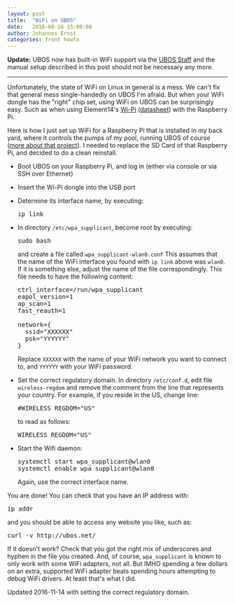 ```yaml
---
layout: post
title:  "WiFi on UBOS"
date:   2016-08-18 15:00:00
author: Johannes Ernst
categories: front howto
---
```


<strong>Update:</strong> UBOS now has built-in WiFi support via the
<a href="https://ubos.net/docs/users/shepherd-staff.html">UBOS Staff</a> and the manual
setup described in this post should not be necessary any more.

<hr/>

Unfortunately, the state of WiFi on Linux in general is a mess. We can't fix that general
mess single-handedly on UBOS I'm afraid. But when your WiFi dongle has the "right" chip set,
using WiFi on UBOS can be surprisingly easy. Such as
when using Element14's [Wi-Pi](http://www.newark.com/element14/wipi/frequency-rf-2-4ghz/dp/07W8938)
([datasheet](http://farnell.com/datasheets/1669935.pdf)) with the Raspberry Pi.

Here is how I just set up WiFi for a Raspberry Pi that is installed in my back yard,
where it controls the pumps of my pool, running UBOS of course
([more about that project](http://upon2020.com/blog/2012/12/my-raspberry-pi-pool-timer-why/)).
I needed to replace the SD Card of that Raspberry Pi, and decided to do a clean reinstall.

* Boot UBOS on your Raspberry Pi, and log in (either via console or via SSH over Ethernet)
* Insert the Wi-Pi dongle into the USB port
* Determine its interface name, by executing:

  <pre>ip link</pre>

* In directory `/etc/wpa_supplicant`, become root by executing:

  <pre>sudo bash</pre>

  and create a file called `wpa_supplicant-wlan0.conf`
  This assumes that the name of the WiFi interface you found with `ip link` above was
  `wlan0`. If it is something else, adjust the name of the file correspondingly.
  This file needs to have the following content:

  <pre>ctrl_interface=/run/wpa_supplicant
  eapol_version=1
  ap_scan=1
  fast_reauth=1

  network={
	ssid="XXXXXX"
	psk="YYYYYY"
  }</pre>

  Replace `XXXXXX` with the name of your WiFi network you want to connect to, and
  `YYYYYY` with your WiFi password.

* Set the correct regulatory domain. In directory `/etc/conf.d`, edit file `wireless-regdom`
  and remove the comment from the line that represents your country. For example, if you
  reside in the US, change line:

  <pre>#WIRELESS_REGDOM="US"</pre>

  to read as follows:

  <pre>WIRELESS_REGDOM="US"</pre>

* Start the Wifi daemon:

  <pre>systemctl start wpa_supplicant@wlan0
  systemctl enable wpa_supplicant@wlan0</pre>

  Again, use the correct interface name.

You are done! You can check that you have an IP address with:

<pre>ip addr</pre>

and you should be able to access any website you like, such as:

<pre>curl -v http://ubos.net/</pre>

If it doesn't work? Check that you got the right mix of underscores and hyphen in the
file you created. And, of course, `wpa_supplicant` is known to only work with some WiFi
adapters, not all. But IMHO spending a few dollars on an extra, supported WiFi adapter
beats spending hours attempting to debug WiFi drivers. At least that's what I did.

Updated 2016-11-14 with setting the correct regulatory domain.

